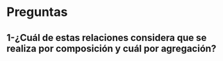 # Preguntas

## 1-¿Cuál de estas relaciones considera que se realiza por composición y cuál por agregación?
